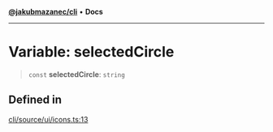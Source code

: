 [**@jakubmazanec/cli**](../../../README.md) • **Docs**

---

# Variable: selectedCircle

> `const` **selectedCircle**: `string`

## Defined in

[cli/source/ui/icons.ts:13](https://github.com/jakubmazanec/tools/blob/28bd44b020b25cf8f9b96b5a385bb7c918cf32ab/packages/cli/source/ui/icons.ts#L13)
